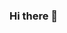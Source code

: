 ### Hi there 👋

<!--
**ItsKristensWorld/ItsKristensWorld** is a ✨ _special_ ✨ repository because its `README.md` (this file) appears on your GitHub profile.

Here are some ideas to get you started:

-
- 🌱 I’m currently learning everything I can.
- 👯 I’m looking to collaborate on any project, I want to learn it all.
- 🤔 I’m looking for help with social engineering hacking.
- 💬 Ask me about anything, I'm an open book.
- 📫 How to reach me:🎵🎶just call out my name.🎶🎵
- 😄 Pronouns:👩‍🦰💅💄👠👙💋🖕
- ⚡ Fun fact: I guess you will have to ask me.
-->
